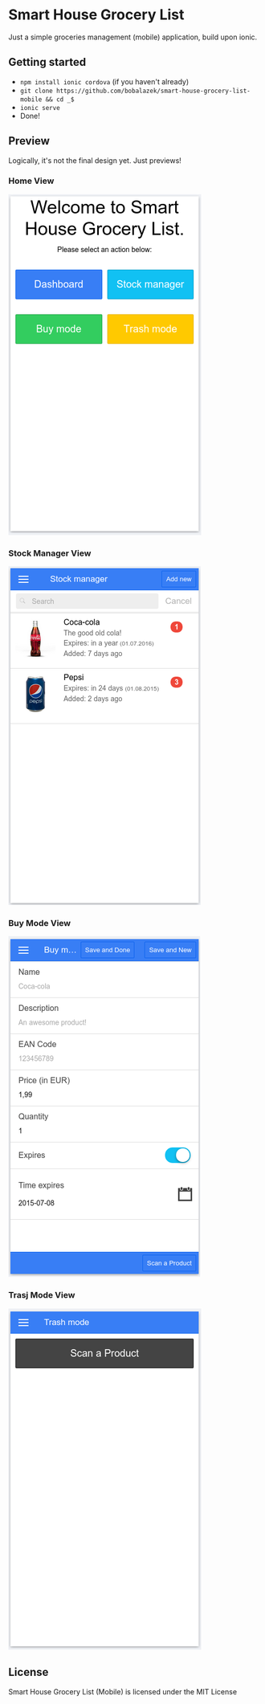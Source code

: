 Smart House Grocery List
========
Just a simple groceries management (mobile) application, build upon ionic.

Getting started
--------
* `npm install ionic cordova` (if you haven't already)
* `git clone https://github.com/bobalazek/smart-house-grocery-list-mobile && cd _$`
* `ionic serve`
* Done!

Preview
----------------------
Logically, it's not the final design yet. Just previews!

### Home View ###
![Home View](doc/images/home-view.png)

### Stock Manager View ###
![Stock Manager View](doc/images/stock-manager-view.png)

### Buy Mode View ###
![Buy Mode View](doc/images/buy-mode-view.png)

### Trasj Mode View ###
![Trash Mode View](doc/images/trash-mode-view.png)

License
--------
Smart House Grocery List (Mobile) is licensed under the MIT License
